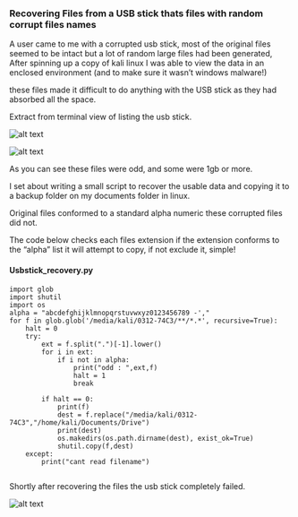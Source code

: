 ### Recovering Files from a USB stick thats files with random corrupt files names


A user came to me with a corrupted usb stick, most of the original files seemed to be intact but a lot of random large files had been generated, 
After spinning up a copy of kali linux I was able to view the data in an enclosed environment (and to make sure it wasn’t windows malware!)

these files made it difficult to do anything with the USB stick as they had absorbed all the space.

Extract from terminal view of listing the usb stick.

![alt text](https://wanatry.github.io/images/1_usb_stick.jpg)

![alt text](https://wanatry.github.io/images/2_usb_stick.jpg)

As you can see these files were odd, and some were 1gb or more.

I set about writing a small script to recover the usable data and copying it to a backup folder on my documents folder in linux.

Original files conformed to a standard alpha numeric these corrupted files did not.

The code below checks each files extension if the extension conforms to the “alpha” list it will attempt to copy, if not exclude it, simple!

#### Usbstick_recovery.py

```
import glob
import shutil
import os
alpha = "abcdefghijklmnopqrstuvwxyz0123456789 -',"
for f in glob.glob('/media/kali/0312-74C3/**/*.*', recursive=True):
    halt = 0
    try:
        ext = f.split(".")[-1].lower()
        for i in ext:
            if i not in alpha:
                print("odd : ",ext,f)
                halt = 1
                break
            
        if halt == 0:    
            print(f)
            dest = f.replace("/media/kali/0312-74C3","/home/kali/Documents/Drive")
            print(dest)
            os.makedirs(os.path.dirname(dest), exist_ok=True)
            shutil.copy(f,dest)
    except:
        print("cant read filename")


```

Shortly after recovering the files the usb stick completely failed.

![alt text](https://wanatry.github.io/images/3_usb_stick.jpg)

